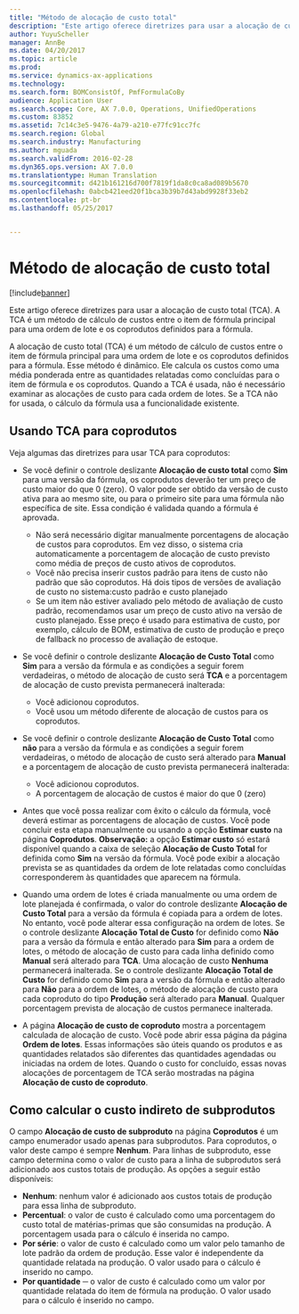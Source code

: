 ```yaml
---
title: "Método de alocação de custo total"
description: "Este artigo oferece diretrizes para usar a alocação de custo total (TCA). A TCA é um método de cálculo de custos entre o item de fórmula principal para uma ordem de lote e os coprodutos definidos para a fórmula."
author: YuyuScheller
manager: AnnBe
ms.date: 04/20/2017
ms.topic: article
ms.prod: 
ms.service: dynamics-ax-applications
ms.technology: 
ms.search.form: BOMConsistOf, PmfFormulaCoBy
audience: Application User
ms.search.scope: Core, AX 7.0.0, Operations, UnifiedOperations
ms.custom: 83852
ms.assetid: 7c14c3e5-9476-4a79-a210-e77fc91cc7fc
ms.search.region: Global
ms.search.industry: Manufacturing
ms.author: mguada
ms.search.validFrom: 2016-02-28
ms.dyn365.ops.version: AX 7.0.0
ms.translationtype: Human Translation
ms.sourcegitcommit: d421b161216d700f7819f1da8c0ca8ad089b5670
ms.openlocfilehash: 0abcb421eed20f1bca3b39b7d43abd9928f33eb2
ms.contentlocale: pt-br
ms.lasthandoff: 05/25/2017


---
```


# <a name="total-cost-allocation-method"></a>Método de alocação de custo total

[!include[banner](../includes/banner.md)]


Este artigo oferece diretrizes para usar a alocação de custo total (TCA). A TCA é um método de cálculo de custos entre o item de fórmula principal para uma ordem de lote e os coprodutos definidos para a fórmula.

A alocação de custo total (TCA) é um método de cálculo de custos entre o item de fórmula principal para uma ordem de lote e os coprodutos definidos para a fórmula. Esse método é dinâmico. Ele calcula os custos como uma média ponderada entre as quantidades relatadas como concluídas para o item de fórmula e os coprodutos. Quando a TCA é usada, não é necessário examinar as alocações de custo para cada ordem de lotes. Se a TCA não for usada, o cálculo da fórmula usa a funcionalidade existente.

## <a name="using-tca-for-coproducts"></a>Usando TCA para coprodutos
Veja algumas das diretrizes para usar TCA para coprodutos:

-   Se você definir o controle deslizante **Alocação de custo total** como **Sim** para uma versão da fórmula, os coprodutos deverão ter um preço de custo maior do que 0 (zero). O valor pode ser obtido da versão de custo ativa para ao mesmo site, ou para o primeiro site para uma fórmula não específica de site. Essa condição é validada quando a fórmula é aprovada.

    -   Não será necessário digitar manualmente porcentagens de alocação de custos para coprodutos. Em vez disso, o sistema cria automaticamente a porcentagem de alocação de custo previsto como média de preços de custo ativos de coprodutos. 
    -   Você não precisa inserir custos padrão para itens de custo não padrão que são coprodutos. Há dois tipos de versões de avaliação de custo no sistema:custo padrão e custo planejado 
    -   Se um item não estiver avaliado pelo método de avaliação de custo padrão, recomendamos usar um preço de custo ativo na versão de custo planejado. Esse preço é usado para estimativa de custo, por exemplo, cálculo de BOM, estimativa de custo de produção e preço de fallback no processo de avaliação de estoque. 

-   Se você definir o controle deslizante **Alocação de Custo Total** como **Sim** para a versão da fórmula e as condições a seguir forem verdadeiras, o método de alocação de custo será **TCA** e a porcentagem de alocação de custo prevista permanecerá inalterada:
    -   Você adicionou coprodutos.
    -   Você usou um método diferente de alocação de custos para os coprodutos.
-   Se você definir o controle deslizante **Alocação de Custo Total** como **não** para a versão da fórmula e as condições a seguir forem verdadeiras, o método de alocação de custo será alterado para **Manual** e a porcentagem de alocação de custo prevista permanecerá inalterada:
    -   Você adicionou coprodutos.
    -   A porcentagem de alocação de custos é maior do que 0 (zero)
-   Antes que você possa realizar com êxito o cálculo da fórmula, você deverá estimar as porcentagens de alocação de custos. Você pode concluir esta etapa manualmente ou usando a opção **Estimar custo** na página **Coprodutos**. **Observação:** a opção **Estimar custo** só estará disponível quando a caixa de seleção **Alocação de Custo Total** for definida como **Sim** na versão da fórmula. Você pode exibir a alocação prevista se as quantidades da ordem de lote relatadas como concluídas corresponderem às quantidades que aparecem na fórmula.
-   Quando uma ordem de lotes é criada manualmente ou uma ordem de lote planejada é confirmada, o valor do controle deslizante **Alocação de Custo Total** para a versão da fórmula é copiada para a ordem de lotes. No entanto, você pode alterar essa configuração na ordem de lotes. Se o controle deslizante **Alocação Total de Custo** for definido como **Não** para a versão da fórmula e então alterado para **Sim** para a ordem de lotes, o método de alocação de custo para cada linha definido como **Manual** será alterado para **TCA**. Uma alocação de custo **Nenhuma** permanecerá inalterada. Se o controle deslizante **Alocação Total de Custo** for definido como **Sim** para a versão da fórmula e então alterado para **Não** para a ordem de lotes, o método de alocação de custo para cada coproduto do tipo **Produção** será alterado para **Manual**. Qualquer porcentagem prevista de alocação de custos permanece inalterada.
-   A página **Alocação de custo de coproduto** mostra a porcentagem calculada de alocação de custo. Você pode abrir essa página da página **Ordem de lotes**. Essas informações são úteis quando os produtos e as quantidades relatados são diferentes das quantidades agendadas ou iniciadas na ordem de lotes. Quando o custo for concluído, essas novas alocações de porcentagem de TCA serão mostradas na página **Alocação de custo de coproduto**.

## <a name="calculating-the-burden-for-byproducts"></a>Como calcular o custo indireto de subprodutos
O campo **Alocação de custo de subproduto** na página **Coprodutos** é um campo enumerador usado apenas para subprodutos. Para coprodutos, o valor deste campo é sempre **Nenhum**. Para linhas de subproduto, esse campo determina como o valor de custo para a linha de subprodutos será adicionado aos custos totais de produção. As opções a seguir estão disponíveis:

-   **Nenhum**: nenhum valor é adicionado aos custos totais de produção para essa linha de subproduto.
-   **Percentual**: o valor de custo é calculado como uma porcentagem do custo total de matérias-primas que são consumidas na produção. A porcentagem usada para o cálculo é inserida no campo.
-   **Por série**: o valor de custo é calculado como um valor pelo tamanho de lote padrão da ordem de produção. Esse valor é independente da quantidade relatada na produção. O valor usado para o cálculo é inserido no campo.
-   **Por quantidade** ─ o valor de custo é calculado como um valor por quantidade relatada do item de fórmula na produção. O valor usado para o cálculo é inserido no campo.





